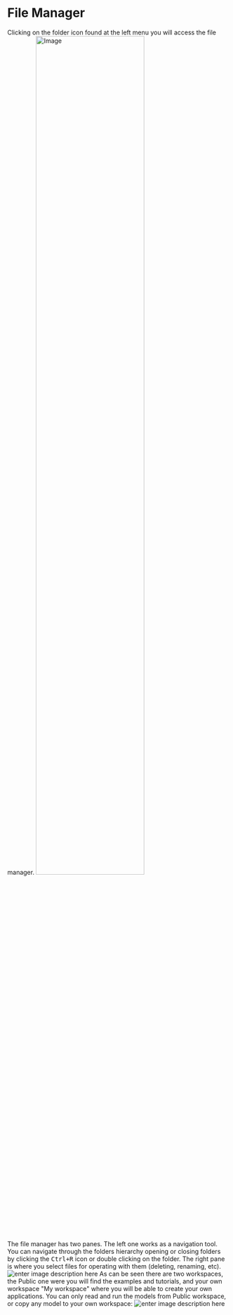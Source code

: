 # File Manager
Clicking on the folder icon found at the left menu you will access the file manager.
<img alt="Image" title="icon coco" src="http://img.pyplan.org/FileManger-Open_small.png" width="70%"/>

The file manager has two panes. The left one works as a navigation tool. You can navigate through the folders hierarchy opening or closing folders by clicking the <kbd>Ctrl+R</kbd> icon or double clicking on the folder.
The right pane is where you select files for operating with them (deleting, renaming, etc).
![enter image description here](http://img.pyplan.org/FileManager-home.png)
As can be seen there are two workspaces, the Public one were you will find the examples and tutorials, and your own workspace "My workspace" where you will be able to create your own applications.
You can only read and run the models from Public workspace, or copy any model to your own workspace:
![enter image description here](http://img.pyplan.org/FileManager-CopyIn.png)


<!--stackedit_data:
eyJoaXN0b3J5IjpbNTY2NTc5NjY2LC0yMTE1MDg2NTAyLDE0NT
MwMTQyODIsLTYyMDg2MjMzNywtMTU4NTU2MDAwNiwxNDA1MTkz
MTQ4LDE0NDI0MDk4NjEsODIyNDM1NTQ0LDIwNzIyOTQyOTEsLT
I4Nzk5MjIyNCwxNzQzMTgxNzA3LC0xMjIxODU5ODAzLDQ2MDk5
OTgyOCwtMjkzMDI1MzE2LDE3NDUyMzI1NThdfQ==
-->